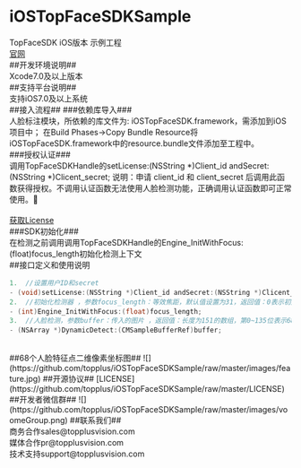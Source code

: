 # iOSTopFaceSDKSample
TopFaceSDK iOS版本 示例工程
<br>
[官网](http://www.voome.cn)
<br>
##开发环境说明##
<br>
Xcode7.0及以上版本
<br>
##支持平台说明##
<br>
支持iOS7.0及以上系统
<br>
##接入流程##
###依赖库导入###
<br>
人脸标注模块，所依赖的库文件为: iOSTopFaceSDK.framework，需添加到iOS项目中；
在Build Phases->Copy Bundle Resource将iOSTopFaceSDK.framework中的resource.bundle文件添加至工程中。
<br>
###授权认证###
<br>
调用TopFaceSDKHandle的setLicense:(NSString *)Client_id andSecret:(NSString *)Clicent_secret;
说明：申请 client_id 和 client_secret 后调用此函数获得授权。不调用认证函数无法使用人脸检测功能，正确调用认证函数即可正常使用。
<br>
<br>
[获取License](http://www.voome.cn/register/index.shtml)
<br>
###SDK初始化###
<br>
在检测之前调用调用TopFaceSDKHandle的Engine_InitWithFocus:(float)focus_length初始化检测上下文
<br>
##接口定义和使用说明
```Objective-C
1.	//设置用户ID和secret
- (void)setLicense:(NSString *)Client_id andSecret:(NSString *)Clicent_secret;
2.	//初始化检测器 ，参数focus_length：等效焦距，默认值设置为31，返回值：0表示初始化成功，-1表示初始化失败
- (int)Engine_InitWithFocus:(float)focus_length;
3.	//人脸检测，参数buffer：传入的图片 ，返回值：长度为151的数组，第0~135位表示68个人脸特征点二维像素坐标，原点是传入图像的左上角，特征点代表意义参考示意图；第136~138位表示人脸鼻尖处在相机坐标系下的位置数据，坐标系定义：x轴向右,y轴向下,z轴向前；第139~141位表示人脸相对相机的姿态数据，单位是弧度，依次定义为：pitc俯仰角、roll翻滚角、yaw偏航角；第142位表示置信度.
- (NSArray *)DynamicDetect:(CMSampleBufferRef)buffer;

```
<br>
##68个人脸特征点二维像素坐标图##
![](https://github.com/topplus/iOSTopFaceSDKSample/raw/master/images/feature.jpg)
##开源协议##
[LICENSE](https://github.com/topplus/iOSTopFaceSDKSample/raw/master/LICENSE)
##开发者微信群##
![](https://github.com/topplus/iOSTopFaceSDKSample/raw/master/images/voomeGroup.png)
##联系我们##
<br>
商务合作sales@topplusvision.com
<br>
媒体合作pr@topplusvision.com
<br>
技术支持support@topplusvision.com
